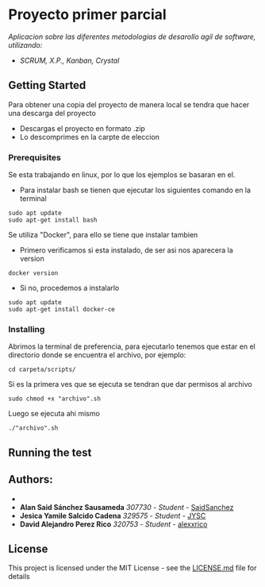 # Proyecto primer parcial
_Aplicacion sobre las diferentes metodologias de desarollo agil de software, utilizando:_
* _SCRUM, X.P., Kanban, Crystal_

## Getting Started
Para obtener una copia del proyecto de manera local se tendra que hacer una descarga del proyecto
* Descargas el proyecto en formato .zip
* Lo descomprimes en la carpte de eleccion

### Prerequisites
Se esta trabajando en linux, por lo que los ejemplos se basaran en el.
* Para instalar bash se tienen que ejecutar los siguientes comando en la terminal
```
sudo apt update
sudo apt-get install bash
```
Se utiliza "Docker", para ello se tiene que instalar tambien
* Primero verificamos si esta instalado, de ser asi nos aparecera la version
```
docker version
```
* Si no, procedemos a instalarlo
```
sudo apt update
sudo apt-get install docker-ce
```
### Installing
Abrimos la terminal de preferencia, para ejecutarlo tenemos que estar en el directorio donde se encuentra el archivo, por ejemplo:

```
cd carpeta/scripts/
```
Si es la primera ves que se ejecuta se tendran que dar permisos al archivo
```
sudo chmod +x "archivo".sh
```
Luego se ejecuta ahi mismo
```
./"archivo".sh
```
## Running the test

## Authors:
* 
* **Alan Said Sánchez Sausameda** _307730_ - _Student_ - [SaidSanchez](https://github.com/SaidSanchez)
* **Jesica Yamile Salcido Cadena** _329575_ - _Student_ - [JYSC](https://github.com/JYSC)
* **David Alejandro Perez Rico** _320753_ - _Student_ - [alexxrico](https://github.com/alexxrico)

## License
This project is licensed under the MIT License - see the [LICENSE.md](LICENSE.md) file for details
